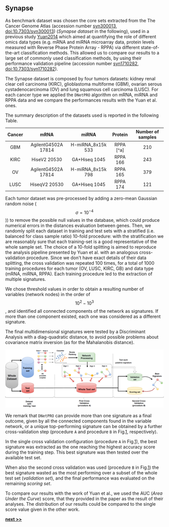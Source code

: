 ## Synapse

As benchmark dataset was chosen the core sets extracted from the The Cancer Genome Atlas (accession number [syn300013, doi:10.7303/syn300013](https://www.synapse.org/#!Synapse:syn300013/wiki/27406)) (*Synapse dataset* in the following), used in a previous study [Yuan2014](https://www.nature.com/articles/nbt.2940) which aimed at quantifying the role of different omics data types (e.g. mRNA and miRNA microarray data,  protein levels measured with Reverse Phase Protein Array - RPPA) via different state-of-the-art classification methods.
This allowed us to compare our results to a large set of commonly used classification methods, by using their performance validation pipeline (accession number [syn1710282, doi:10.7303/syn1710282](https://www.synapse.org/#!Synapse:syn1710282/wiki/27303)).

The Synapse dataset is composed by four tumors datasets: kidney renal clear cell carcinoma (KIRC), glioblastoma multiforme (GBM), ovarian serous cystadenocarcinoma (OV) and lung squamous cell carcinoma (LUSC).
For each cancer type we applied the `DNetPRO` algorithm on mRNA, miRNA and RPPA data and we compare the performances results with the Yuan et al. ones.

The summary description of the datasets used is reported in the following Table.

| Cancer |    mRNA                   | miRNA                    | Protein         | Number       of samples  |
|:------:|:-------------------------:|:------------------------:|:---------------:|:------------------------:|
| GBM    | AgilentG4502A       17814 | H-miRNA_8x15k       533  | RPPA [^a]       |     210                  |
| KIRC   | HiseV2              20530 | GA+Hiseq            1045 | RPPA       166  |     243                  |
| OV     | AgilentG4502A       17814 | H-miRNA_8x15k       798  | RPPA       165  |     379                  |
| LUSC   | HiseqV2             20530 | GA+Hiseq            1045 | RPPA       174  |     121                  |

Each tumor dataset was pre-processed by adding a zero-mean Gaussian random noise ($$\sigma = 10^{-4}$$)) to remove the possible null values in the database, which could produce numerical errors in the distances evaluation between genes.
Then, we randomly split each dataset in training and test sets with a stratified (i.e. balanced for class sample ratio) 10-fold procedure: with the stratification we are reasonably sure that each training-set is a good representative of the whole sample set.
The choice of a 10-fold splitting is aimed to reproduce the analysis pipeline presented by Yuan et al. with an analogous cross-validation procedure.
Since we don't have exact details of their data splitting, the cross validation was repeated 100 times, for a total of 1000 training procedures for each tumor (OV, LUSC, KIRC, GB) and data type (mRNA, miRNA, RPPA).
Each training procedure led to the extraction of multiple signatures.

We chose threshold values in order to obtain a resulting number of variables (network nodes) in the order of $$10^2-10^3$$, and identified all connected components of the network as signatures.
If more than one component existed, each one was considered as a different signature.

The final multidimensional signatures were tested by a Discriminant Analysis with a diag-quadratic distance, to avoid possible problems about covariance matrix inversion (as for the Mahalanobis distance).

![Scheme of `DNetPRO` algorithm. On the "training set", all possible couples of variables are used for Discriminant Analysis, generating the fully connected network weighted by classification performance. Thresholding ranked couples, several signatures can result (as connected components) and their performance is evaluated on the "whole test set" (procedure `A`). A unique best signature can be identified on a "validation set" and tested in a "scoring set", obtained by further splitting the "whole test set" (procedure `B`).](../../../../img/dnet_pipe.png)

We remark that `DNetPRO` can provide more than one signature as a final outcome, given by all the connected components found in the variable network, or a unique top-performing signature can be obtained by a further cross-validation step (procedure `A` and procedure `B` in Fig.[1](../../../../img/dnet_pipe.png), respectively).

In the single cross validation configuration (procedure `A` in Fig.[1](../../../../img/dnet_pipe.png)), the best signature was extracted as the one reaching the highest accuracy score during the training step.
This best signature was then tested over the available test set.

When also the second cross validation was used (procedure `B` in Fig.[1](../../../../img/dnet_pipe.png)) the best signature wasted as the most performing over a subset of the whole test set (*validation set*), and the final performance was evaluated on the remaining *scoring set*.

To compare our results with the work of Yuan et al., we used the AUC (*Area Under the Curve*) score, that they provided in the paper as the result of their analyses.
The distribution of our results could be compared to the single score value given in the other work.

[**next >>**](./mRNA.md)
